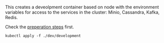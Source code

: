 This creates a deveolpment container based on node with the environment variables for access to the services in the cluster: Minio, Cassandra, Kafka, Redis.

Check the [preperation steps](preparation/readme.md) first.


```
kubectl apply -f ./dev/development
```